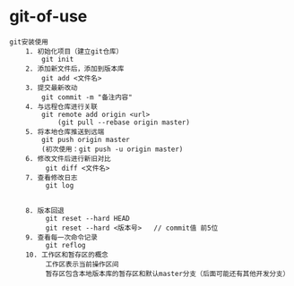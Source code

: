 # git-of-use
    git安装使用
        1. 初始化项目（建立git仓库）
            git init
        2. 添加新文件后，添加到版本库
            git add <文件名>
        3. 提交最新改动
            git commit -m "备注内容"
        4. 与远程仓库进行关联
            git remote add origin <url>
                (git pull --rebase origin master)
        5. 将本地仓库推送到远端
            git push origin master
            (初次使用：git push -u origin master)
        6. 修改文件后进行新旧对比
             git diff <文件名>
        7. 查看修改日志
             git log 

    
        8. 版本回退
             git reset --hard HEAD
             git reset --hard <版本号>   // commit值 前5位
        9. 查看每一次命令记录
             git reflog
        10. 工作区和暂存区的概念
             工作区表示当前操作区间
             暂存区包含本地版本库的暂存区和默认master分支（后面可能还有其他开发分支）
